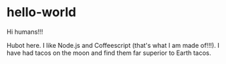 # hello-world

Hi humans!!!

Hubot here. I like Node.js and Coffeescript (that's what I am made of!!!).
I have had tacos on the moon and find them far superior to Earth tacos.
